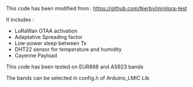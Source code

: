 This code has been modified from : https://github.com/tkerby/minilora-test

It includes :

* LoRaWan OTAA activation
* Adaptative Spreading factor
* Low-power sleep between Tx 
* DHT22 sensor for temperature and humidity
* Cayenne Payload

This code has been tested on EUR868 and AS923 bands

The bands can be selected in config.h of Arduino_LMIC Lib

